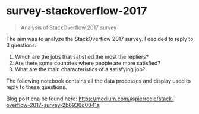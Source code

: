 # survey-stackoverflow-2017
> Analysis of StackOverflow 2017 survey

The aim was to analyze the StackOverflow 2017 survey. I decided to reply to 3 questions:
1. Which are the jobs that satisfied the most the repliers?
2. Are there some countries where people are more satisfied?
3. What are the main characteristics of a satisfying job?

The following notebook contains all the data processes and display used to reply to these questions.

Blog post cna be found here: https://medium.com/@pierrecle/stack-overflow-2017-survey-2b6930d0041a
